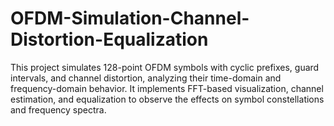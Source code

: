 # OFDM-Simulation-Channel-Distortion-Equalization
This project simulates 128-point OFDM symbols with cyclic prefixes, guard intervals, and channel distortion, analyzing their time-domain and frequency-domain behavior. It implements FFT-based visualization, channel estimation, and equalization to observe the effects on symbol constellations and frequency spectra.
